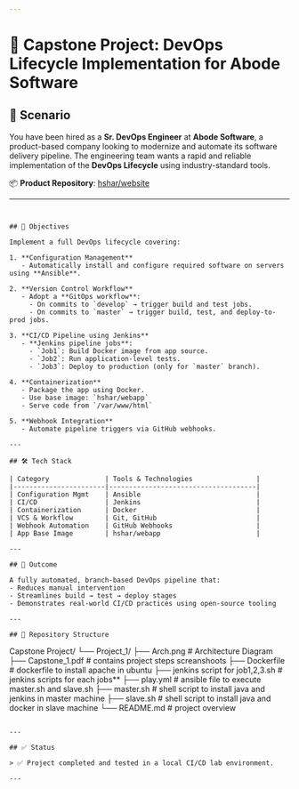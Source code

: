 ```yaml
---

```
# 🚀 Capstone Project: DevOps Lifecycle Implementation for Abode Software

## 🧩 Scenario
You have been hired as a **Sr. DevOps Engineer** at **Abode Software**, a product-based company looking to modernize and automate its software delivery pipeline. The engineering team wants a rapid and reliable implementation of the **DevOps Lifecycle** using industry-standard tools.

📦 **Product Repository**: [hshar/website](https://github.com/hshar/website.git)

---
```


## 🎯 Objectives

Implement a full DevOps lifecycle covering:

1. **Configuration Management**
   - Automatically install and configure required software on servers using **Ansible**.

2. **Version Control Workflow**
   - Adopt a **GitOps workflow**:
     - On commits to `develop` → trigger build and test jobs.
     - On commits to `master` → trigger build, test, and deploy-to-prod jobs.

3. **CI/CD Pipeline using Jenkins**
   - **Jenkins pipeline jobs**:
     - `Job1`: Build Docker image from app source.
     - `Job2`: Run application-level tests.
     - `Job3`: Deploy to production (only for `master` branch).

4. **Containerization**
   - Package the app using Docker.
   - Use base image: `hshar/webapp`
   - Serve code from `/var/www/html`

5. **Webhook Integration**
   - Automate pipeline triggers via GitHub webhooks.

---

## 🛠️ Tech Stack

| Category              | Tools & Technologies                |
|-----------------------|-------------------------------------|
| Configuration Mgmt    | Ansible                             |
| CI/CD                 | Jenkins                             |
| Containerization      | Docker                              |
| VCS & Workflow        | Git, GitHub                         |
| Webhook Automation    | GitHub Webhooks                     |
| App Base Image        | hshar/webapp                        |

---

## 📌 Outcome

A fully automated, branch-based DevOps pipeline that:
- Reduces manual intervention
- Streamlines build → test → deploy stages
- Demonstrates real-world CI/CD practices using open-source tooling

---

## 🔗 Repository Structure

```

Capstone Project/
└── Project\_1/
├── Arch.png                       # Architecture Diagram
├── Capstone_1.pdf                 # contains project steps screanshoots
├── Dockerfile                     # dockerfile to install apache in ubuntu
├── jenkins script for job1,2,3.sh # jenkins scripts for each jobs**
├── play.yml                       # ansible file to execute master.sh and slave.sh
├── master.sh                      # shell script to install java and jenkins in master machine
├── slave.sh                       # shell script to install java and docker in slave machine
└── README.md                      # project overview

```

---

## ✅ Status

> ✅ Project completed and tested in a local CI/CD lab environment.

---

```
